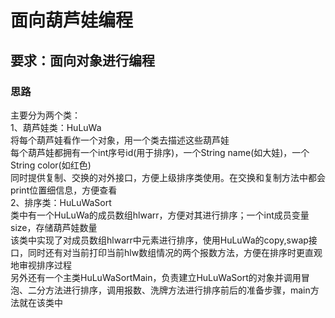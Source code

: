 # 面向葫芦娃编程
## 要求：面向对象进行编程
### 思路
主要分为两个类：<br>
1、葫芦娃类：HuLuWa <br>
  将每个葫芦娃看作一个对象，用一个类去描述这些葫芦娃 <br>
  每个葫芦娃都拥有一个int序号id(用于排序)，一个String name(如大娃)，一个String color(如红色) <br>
  同时提供复制、交换的对外接口，方便上级排序类使用。在交换和复制方法中都会print位置细信息，方便查看 <br>
2、排序类：HuLuWaSort <br>
  类中有一个HuLuWa的成员数组hlwarr，方便对其进行排序；一个int成员变量size，存储葫芦娃数量 <br>
  该类中实现了对成员数组hlwarr中元素进行排序，使用HuLuWa的copy,swap接口，同时还有对当前打印当前hlw数组情况的两个报数方法，方便在排序时更直观地审视排序过程 <br>
另外还有一个主类HuLuWaSortMain，负责建立HuLuWaSort的对象并调用冒泡、二分方法进行排序，调用报数、洗牌方法进行排序前后的准备步骤，main方法就在该类中
